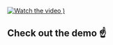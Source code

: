 [![Watch the video](![image](https://github.com/user-attachments/assets/b1e7a6e0-23fa-4c0e-8ac3-f75342bf0208)
)
)](https://www.youtube.com/watch?v=K20I7nZBHJQ&ab_channel=Datascience_Enthusiast)
## Check out the demo ☝️
